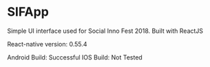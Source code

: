 # SIFApp
Simple UI interface used for Social Inno Fest 2018.
Built with ReactJS

React-native version: 0.55.4

Android Build: Successful
IOS Build: Not Tested
